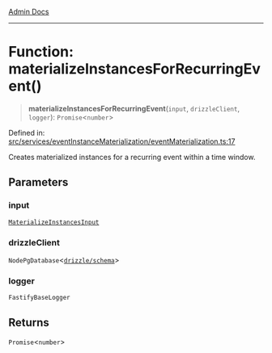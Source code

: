 [Admin Docs](/)

***

# Function: materializeInstancesForRecurringEvent()

> **materializeInstancesForRecurringEvent**(`input`, `drizzleClient`, `logger`): `Promise`\<`number`\>

Defined in: [src/services/eventInstanceMaterialization/eventMaterialization.ts:17](https://github.com/gautam-divyanshu/talawa-api/blob/de42235531e11387f0ad0479547630845dbc8b37/src/services/eventInstanceMaterialization/eventMaterialization.ts#L17)

Creates materialized instances for a recurring event within a time window.

## Parameters

### input

[`MaterializeInstancesInput`](../../types/interfaces/MaterializeInstancesInput.md)

### drizzleClient

`NodePgDatabase`\<[`drizzle/schema`](../../../../drizzle/schema/README.md)\>

### logger

`FastifyBaseLogger`

## Returns

`Promise`\<`number`\>
